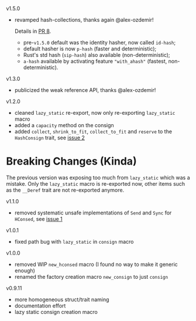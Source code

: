 v1.5.0

- revamped hash-collections, thanks again @alex-ozdemir!

    Details in [PR 8](https://github.com/AdrienChampion/hashconsing/pull/8).

    - pre-`v1.5.0` default was the identity hasher, now called `id-hash`;
    - default hasher is now `p-hash` (faster and deterministic);
    - Rust's std hash (`sip-hash`) also available (non-deterministic);
    - `a-hash` available by activating feature `"with_ahash"` (fastest, non-deterministic).

v1.3.0

- publicized the weak reference API, thanks @alex-ozdemir!

v1.2.0

- cleaned `lazy_static` re-export, now only re-exporting `lazy_static` macro
- added a `capacity` method on the consign
- added `collect`, `shrink_to_fit`, `collect_to_fit` and `reserve` to the `HashConsign` trait,
    see [issue 2](https://github.com/AdrienChampion/hashconsing/issues/2)

# Breaking Changes (Kinda)

The previous version was exposing too much from `lazy_static` which was a mistake. Only the
`lazy_static` macro is re-exported now, other items such as the `__Deref` trait are not re-exported
anymore.

v1.1.0

- removed systematic unsafe implementations of `Send` and `Sync` for `HConsed`,
    see [issue 1](https://github.com/AdrienChampion/hashconsing/issues/1)

v1.0.1

- fixed path bug with `lazy_static` in `consign` macro

v1.0.0

- removed WIP `new_hconsed` macro (I found no way to make it generic enough)
- renamed the factory creation macro `new_consign` to just `consign`

v0.9.11

- more homogeneous struct/trait naming
- documentation effort
- lazy static consign creation macro